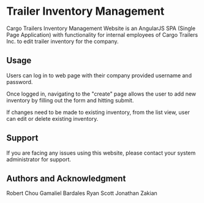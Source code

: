 # Trailer Inventory Management

Cargo Trailers Inventory Management Website is an AngularJS SPA (Single Page Application) with functionality for internal employees of Cargo Trailers Inc. to edit trailer inventory for the company. 

## Usage

Users can log in to web page with their company provided username and password. 

Once logged in, navigating to the "create" page allows the user to add new inventory by filling out the form and hitting submit.

If changes need to be made to existing inventory, from the list view, user can edit or delete existing inventory.

## Support

If you are facing any issues using this website, please contact your system administrator for support. 

## Authors and Acknowledgment

Robert Chou
Gamaliel Bardales
Ryan Scott
Jonathan Zakian



